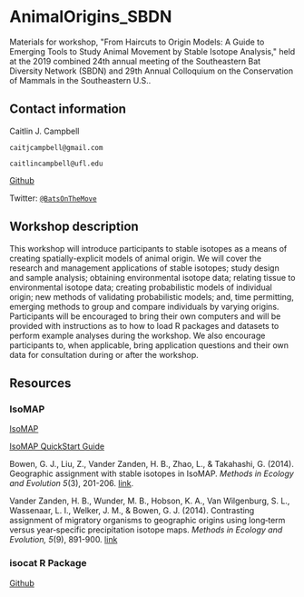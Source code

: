 # AnimalOrigins_SBDN
Materials for workshop, "From Haircuts to Origin Models: A Guide to Emerging Tools to Study Animal Movement by Stable Isotope Analysis," held at the 2019 combined 24th annual meeting of the Southeastern Bat Diversity Network (SBDN) and 29th Annual Colloquium on the Conservation of Mammals in the Southeastern U.S..


## Contact information
Caitlin J. Campbell

`caitjcampbell@gmail.com`

`caitlincampbell@ufl.edu`

[Github](https://github.com/cjcampbell)

Twitter: [`@BatsOnTheMove`](https://twitter.com/BatsOnTheMove)


## Workshop description
This workshop will introduce participants to stable isotopes as a means of creating spatially-explicit models of animal origin. We will cover the research and management applications of stable isotopes; study design and sample analysis; obtaining environmental isotope data; relating tissue to environmental isotope data; creating probabilistic models of individual origin; new methods of validating probabilistic models; and, time permitting, emerging methods to group and compare individuals by varying origins. Participants will be encouraged to bring their own computers and will be provided with instructions as to how to load R packages and datasets to perform example analyses during the workshop. We also encourage participants to, when applicable, bring application questions and their own data for consultation during or after the workshop.


## Resources

### IsoMAP

[IsoMAP](https://isomap.rcac.purdue.edu/isomap/)

[IsoMAP QuickStart Guide](https://isomap.rcac.purdue.edu/isomap/static/docs/170326_IsoMAP_QuickGuide.pdf)

Bowen, G. J., Liu, Z., Vander Zanden, H. B., Zhao, L., & Takahashi, G. (2014). Geographic assignment with stable isotopes in IsoMAP. *Methods in Ecology and Evolution 5*(3), 201-206. [link](https://isomap.rcac.purdue.edu/isomap/static/docs/Assignment_MEE.pdf).

Vander Zanden, H. B., Wunder, M. B., Hobson, K. A., Van Wilgenburg, S. L., Wassenaar, L. I., Welker, J. M., & Bowen, G. J. (2014). Contrasting assignment of migratory organisms to geographic origins using long‐term versus year‐specific precipitation isotope maps. *Methods in Ecology and Evolution, 5*(9), 891-900. [link](https://besjournals.onlinelibrary.wiley.com/doi/epdf/10.1111/2041-210X.12229)

### isocat R Package

[Github](https://github.com/cjcampbell/isocat)

